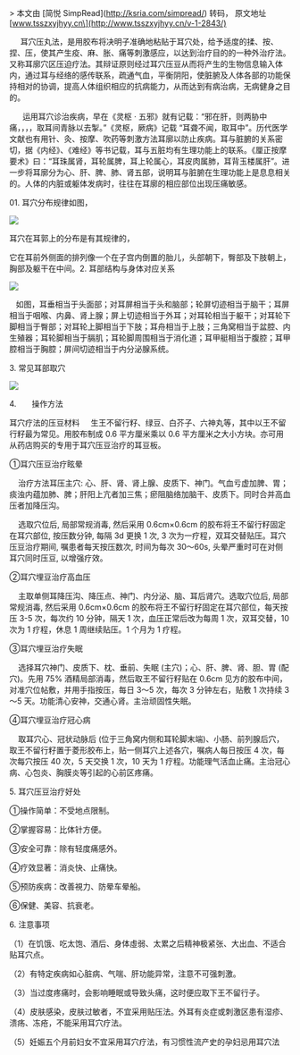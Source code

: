 \> 本文由 \[简悦 SimpRead\](http://ksria.com/simpread/) 转码， 原文地址 \[www.tsszxyjhyy.cn\](http://www.tsszxyjhyy.cn/v-1-2843/)

     耳穴压丸法，是用胶布将决明子准确地粘贴于耳穴处，给予适度的揉、按、捏、压，使其产生疫、麻、胀、痛等刺激感应，以达到治疗目的的一种外治疗法。又称耳廓穴区压迫疗法。其辩证原则经过耳穴压豆从而将产生的生物信息输入体内，通过耳与经络的感传联系，疏通气血，平衡阴阳，使脏腑及人体各部的功能保持相对的协调，提高人体组织相应的抗病能力，从而达到有病治病，无病健身之目的。

      运用耳穴诊治疾病，早在《灵枢 · 五邪》就有记载：“邪在肝，则两胁中痛，，，，取耳间青脉以去掣。”《灵枢，厥病》记载 “耳聋不闻，取耳中”。历代医学文献也有用针、灸、按摩、吹药等刺激方法耳廓以防止疾病。耳与脏腑的关系密切，据《内经》、《难经》等书记载，耳与五脏均有生理功能上的联系。《厘正按摩要术》曰：“耳珠属肾，耳轮属脾，耳上轮属心，耳皮肉属肺，耳背玉楼属肝”。进一步将耳廓分为心、肝、脾、肺、肾五部，说明耳与脏腑在生理功能上是息息相关的。人体的内脏或躯体发病时，往往在耳廓的相应部位出现压痛敏感。

01\. 耳穴分布规律如图，

![](http://www.tsszxyjhyy.cn/UploadFiles/75/2019-4/6369152746406835895744762.jpg)

耳穴在耳郭上的分布是有其规律的，  

它在耳前外侧面的排列像一个在子宫内倒置的胎儿，头部朝下，臀部及下肢朝上，胸部及躯干在中间。2. 耳部结构与身体对应关系                      

![](http://www.tsszxyjhyy.cn/UploadFiles/75/2019-4/6369152749368131371324611.jpg)

   如图，耳垂相当于头面部；对耳屏相当于头和脑部；轮屏切迹相当于脑干；耳屏相当于咽喉、内鼻、肾上腺；屏上切迹相当于外耳；对耳轮相当于躯干；对耳轮下脚相当于臀部；对耳轮上脚相当于下肢；耳舟相当于上肢；三角窝相当于盆腔、内生殖器；耳轮脚相当于膈肌；耳轮脚周围相当于消化道；耳甲艇相当于腹腔；耳甲腔相当于胸腔；屏间切迹相当于内分泌腺系统。

3\. 常见耳部取穴

![](http://www.tsszxyjhyy.cn/UploadFiles/75/2019-4/6369152750737152404388855.jpg)

4.       操作方法

耳穴疗法的压豆材料     生王不留行籽、绿豆、白芥子、六神丸等，其中以王不留行籽最为常见。用胶布制成 0.6 平方厘米乘以 0.6 平方厘米之大小方块。亦可用从药店购买的专用于耳穴压豆治疗的耳豆板。

①耳穴压豆治疗眩晕

    治疗方法耳压主穴: 心、肝、肾、肾上腺、皮质下、神门。气血亏虚加脾、胃；痰浊内蕴加肺、脾；肝阳上亢者加三焦；瘀阻脑络加脑干、皮质下。同时合并高血压者加降压沟。

    选取穴位后, 局部常规消毒, 然后采用 0.6cm×0.6cm 的胶布将王不留行籽固定在耳穴部位, 按压数分钟, 每隔 3d 更换 1 次, 3 次为一疗程，双耳交替贴压。耳穴压豆治疗期间, 嘱患者每天按压数次, 时间为每次 30～60s, 头晕严重时可在对侧耳穴同时压豆, 以增强疗效。

②耳穴埋豆治疗高血压

    主取单侧耳降压沟、降压点、神门、内分泌、脑、耳后肾穴。选取穴位后, 局部常规消毒, 然后采用 0.6cm×0.6cm 的胶布将王不留行籽固定在耳穴部位，每天按压 3-5 次，每次约 10 分钟，隔天 1 次，血压正常后改为每周 1 次，双耳交替，10 次为 1 疗程，休息 1 周继续贴压。1 个月为 1 疗程。

③耳穴埋豆治疗失眠

    选择耳穴神门、皮质下、枕、垂前、失眠 (主穴)；心、肝、脾、肾、胆、胃 (配穴)。先用 75% 酒精局部消毒，然后取王不留行籽贴在 0.6cm 见方的胶布中间，对准穴位帖敷，并用手指按压，每日 3～5 次，每次 3 分钟左右，贴敷 1 次持续 3～5 天。功能清心安神，交通心肾。主治顽固性失眠。

④耳穴埋豆治疗冠心病

    取耳穴心、冠状动脉后 (位于三角窝内侧和耳轮脚末端)、小肠、前列腺后穴，取王不留行籽置于菱形胶布上，贴一侧耳穴上述各穴，嘱病人每日按压 4 次，每次每穴按压 40 次，5 天交换 1 次，10 天为 1 疗程。功能理气活血止痛。主治冠心病、心包炎、胸膜炎等引起的心前区疼痛。

5\. 耳穴压豆治疗好处

①操作简单：不受地点限制。

②掌握容易：比体针方便。

③安全可靠：除有轻度痛感外。

④疗效显著：消炎快、止痛快。

⑤预防疾病：改善視力、防晕车晕船。

⑥保健、美容、抗衰老。

6\. 注意事项

（1）在饥饿、吃太饱、酒后、身体虛弱、太累之后精神极紧张、大出血、不适合贴耳穴点。

（2）有特定疾病如心脏病、气喘、肝功能异常，注意不可强刺激。

（3）当过度疼痛时，会影响睡眠或导致头痛，这时便应取下王不留行子。

（4）皮肤感染，皮肤过敏者，不宜采用贴压法。外耳有炎症或刺激区患有湿疹、溃疡、冻疮，不能采用耳穴疗法。

（5）妊娠五个月前妇女不宜采用耳穴疗法，有习惯性流产史的孕妇忌用耳穴法